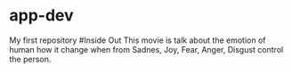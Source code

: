 # app-dev
My first repository
#Inside Out
This movie is talk about the emotion of human how it change when from Sadnes, Joy, Fear, Anger, Disgust control the person.
